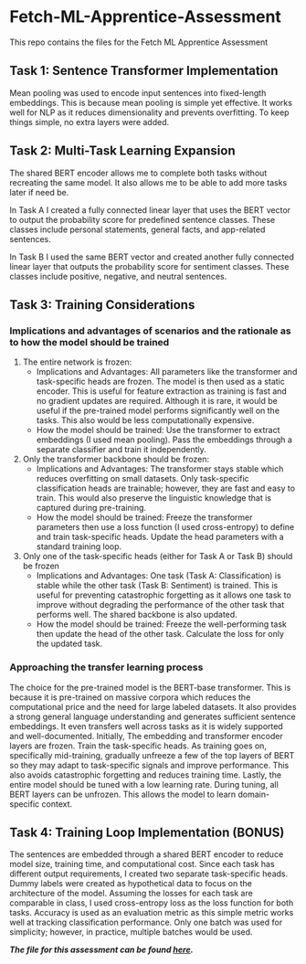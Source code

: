 # Fetch-ML-Apprentice-Assessment
This repo contains the files for the Fetch ML Apprentice Assessment

## Task 1: Sentence Transformer Implementation
Mean pooling was used to encode input sentences into fixed-length embeddings. This is because mean pooling is simple yet effective. It works well for NLP as it reduces dimensionality and prevents overfitting. To keep things simple, no extra layers were added.

## Task 2: Multi-Task Learning Expansion
The shared BERT encoder allows me to complete both tasks without recreating the same model. It also allows me to be able to add more tasks later if need be. 

In Task A I created a fully connected linear layer that uses the BERT vector to output the probability score for predefined sentence classes. These classes include personal statements, general facts, and app-related sentences.

In Task B I used the same BERT vector and created another fully connected linear layer that outputs the probability score for sentiment classes. These classes include positive, negative, and neutral sentences. 

## Task 3: Training Considerations
### Implications and advantages of scenarios and the rationale as to how the model should be trained
1. The entire network is frozen:
   - Implications and Advantages: All parameters like the transformer and task-specific heads are frozen. The model is then used as a static encoder. This is useful for feature extraction as training is fast and no gradient updates are required. Although it is rare, it would be useful if the pre-trained model performs significantly well on the tasks. This also would be less computationally expensive.
   - How the model should be trained: Use the transformer to extract embeddings (I used mean pooling). Pass the embeddings through a separate classifier and train it independently.
2. Only the transformer backbone should be frozen:
   - Implications and Advantages: The transformer stays stable which reduces overfitting on small datasets. Only task-specific classification heads are trainable; however, they are fast and easy to train. This would also preserve the linguistic knowledge that is captured during pre-training. 
   - How the model should be trained: Freeze the transformer parameters then use a loss function (I used cross-entropy) to define and train task-specific heads. Update the head parameters with a standard training loop.
3. Only one of the task-specific heads (either for Task A or Task B) should be frozen
   - Implications and Advantages: One task (Task A: Classification) is stable while the other task (Task B: Sentiment) is trained. This is useful for preventing catastrophic forgetting as it allows one task to improve without degrading the performance of the other task that performs well. The shared backbone is also updated. 
   - How the model should be trained: Freeze the well-performing task then update the head of the other task. Calculate the loss for only the updated task.

### Approaching the transfer learning process
The choice for the pre-trained model is the BERT-base transformer. This is because it is pre-trained on massive corpora which reduces the computational price and the need for large labeled datasets. It also provides a strong general language understanding and generates sufficient sentence embeddings. It even transfers well across tasks as it is widely supported and well-documented.
Initially, The embedding and transformer encoder layers are frozen. Train the task-specific heads. As training goes on, specifically mid-training, gradually unfreeze a few of the top layers of BERT so they may adapt to task-specific signals and improve performance. This also avoids catastrophic forgetting and reduces training time. Lastly, the entire model should be tuned with a low learning rate. During tuning, all BERT layers can be unfrozen. This allows the model to learn domain-specific context. 

## Task 4: Training Loop Implementation (BONUS)
The sentences are embedded through a shared BERT encoder to reduce model size, training time, and computational cost. Since each task has different output requirements, I created two separate task-specific heads. Dummy labels were created as hypothetical data to focus on the architecture of the model. Assuming the losses for each task are comparable in class, I used cross-entropy loss as the loss function for both tasks. Accuracy is used as an evaluation metric as this simple metric works well at tracking classification performance. Only one batch was used for simplicity; however, in practice, multiple batches would be used.

***The file for this assessment can be found [here](https://github.com/nadiaspn0503/Fetch-ML-Apprentice-Assessment/tree/main/Assessment).***
